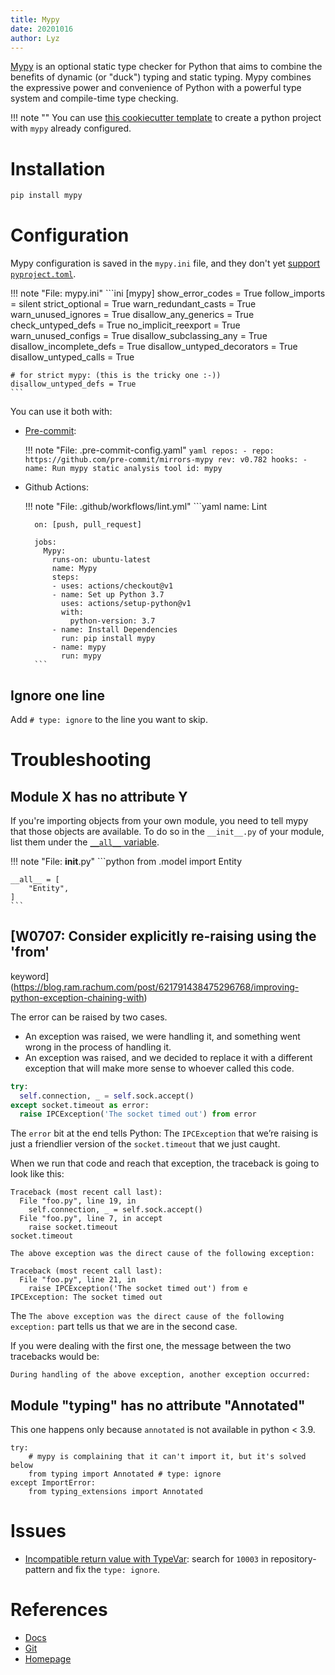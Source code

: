 ```yaml
---
title: Mypy
date: 20201016
author: Lyz
---
```


[Mypy](https://mypy.readthedocs.io/en/stable/) is an optional static type
checker for Python that aims to combine the benefits of dynamic (or "duck")
typing and static typing. Mypy combines the expressive power and convenience of
Python with a powerful type system and compile-time type checking.

!!! note ""
    You can use [this cookiecutter
    template](https://github.com/johnwidhalm/cookiecutter-python-project) to create
    a python project with `mypy` already configured.

# Installation

```bash
pip install mypy
```

# Configuration

Mypy configuration is saved in the `mypy.ini` file, and they don't yet [support
`pyproject.toml`](https://github.com/python/mypy/issues/5205).

!!! note "File: mypy.ini"
    ```ini
    [mypy]
    show_error_codes = True
    follow_imports = silent
    strict_optional = True
    warn_redundant_casts = True
    warn_unused_ignores = True
    disallow_any_generics = True
    check_untyped_defs = True
    no_implicit_reexport = True
    warn_unused_configs = True
    disallow_subclassing_any = True
    disallow_incomplete_defs = True
    disallow_untyped_decorators = True
    disallow_untyped_calls = True

    # for strict mypy: (this is the tricky one :-))
    disallow_untyped_defs = True
    ```

You can use it both with:

* [Pre-commit](ci.md#configuring-pre-commit):

    !!! note "File: .pre-commit-config.yaml"
        ```yaml
        repos:
        - repo: https://github.com/pre-commit/mirrors-mypy
          rev: v0.782
          hooks:
          - name: Run mypy static analysis tool
            id: mypy
        ```

* Github Actions:

    !!! note "File: .github/workflows/lint.yml"
        ```yaml
        name: Lint

        on: [push, pull_request]

        jobs:
          Mypy:
            runs-on: ubuntu-latest
            name: Mypy
            steps:
            - uses: actions/checkout@v1
            - name: Set up Python 3.7
              uses: actions/setup-python@v1
              with:
                python-version: 3.7
            - name: Install Dependencies
              run: pip install mypy
            - name: mypy
              run: mypy
        ```
## Ignore one line

Add `# type: ignore` to the line you want to skip.

# Troubleshooting

## Module X has no attribute Y

If you're importing objects from your own module, you need to tell mypy that
those objects are available. To do so in the `__init__.py` of your module, list
them under the [`__all__` variable](https://stackoverflow.com/a/35710527).

!!! note "File: __init__.py"
    ```python
    from .model import Entity

    __all__ = [
        "Entity",
    ]
    ```

## [W0707: Consider explicitly re-raising using the 'from'
keyword](https://blog.ram.rachum.com/post/621791438475296768/improving-python-exception-chaining-with)

The error can be raised by two cases.

* An exception was raised, we were handling it, and something went wrong in the
    process of handling it.
* An exception was raised, and we decided to replace it with a different
    exception that will make more sense to whoever called this code.

```python
try:
  self.connection, _ = self.sock.accept()
except socket.timeout as error:
  raise IPCException('The socket timed out') from error
```

The `error` bit at the end tells Python: The `IPCException` that we’re raising
is just a friendlier version of the `socket.timeout` that we just caught.

When we run that code and reach that exception, the traceback is going to look
like this:

```code
Traceback (most recent call last):
  File "foo.py", line 19, in
    self.connection, _ = self.sock.accept()
  File "foo.py", line 7, in accept
    raise socket.timeout
socket.timeout

The above exception was the direct cause of the following exception:

Traceback (most recent call last):
  File "foo.py", line 21, in
    raise IPCException('The socket timed out') from e
IPCException: The socket timed out
```

The `The above exception was the direct cause of the following exception:` part
tells us that we are in the second case.

If you were dealing with the first one, the message between the two tracebacks would be:

```code
During handling of the above exception, another exception occurred:
```

## Module "typing" has no attribute "Annotated"

This one happens only because `annotated` is not available in python < 3.9.

```
try:
    # mypy is complaining that it can't import it, but it's solved below
    from typing import Annotated # type: ignore
except ImportError:
    from typing_extensions import Annotated
```

# Issues

* [Incompatible return value with
    TypeVar](https://github.com/python/mypy/issues/10003): search for `10003` in
    repository-pattern and fix the `type: ignore`.

# References

* [Docs](https://mypy.readthedocs.io/en/stable/)
* [Git](https://github.com/python/mypy)
* [Homepage](http://mypy-lang.org/)
